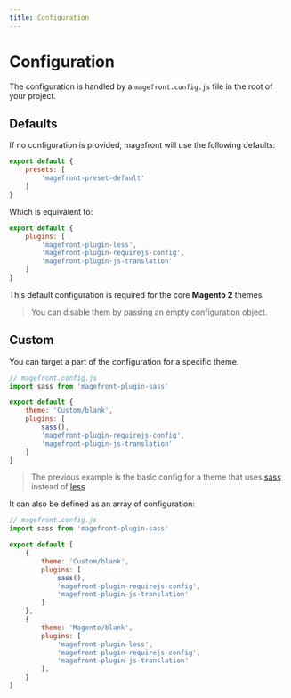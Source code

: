```yaml
---
title: Configuration
---
```


# Configuration

The configuration is handled by a `magefront.config.js` file in the root of your project.

## Defaults

If no configuration is provided, magefront will use the following defaults:

```js
export default {
    presets: [
        'magefront-preset-default'
    ]
}
```

Which is equivalent to:

```js
export default {
    plugins: [
        'magefront-plugin-less',
        'magefront-plugin-requirejs-config',
        'magefront-plugin-js-translation'
    ]
}
```

This default configuration is required for the core **Magento 2** themes.

> You can disable them by passing an empty configuration object.


## Custom

You can target a part of the configuration for a specific theme.

```js
// magefront.config.js
import sass from 'magefront-plugin-sass'

export default {
    theme: 'Custom/blank',
    plugins: [
        sass(),
        'magefront-plugin-requirejs-config',
        'magefront-plugin-js-translation'
    ]
}
```

> The previous example is the basic config for a theme that uses [sass](plugins/sass.md) instead of [less](plugins/less.md)

It can also be defined as an array of configuration:

```js
// magefront.config.js
import sass from 'magefront-plugin-sass'

export default [
    {
        theme: 'Custom/blank',
        plugins: [
            sass(),
            'magefront-plugin-requirejs-config',
            'magefront-plugin-js-translation'
        ]
    },
    {
        theme: 'Magento/blank',
        plugins: [
            'magefront-plugin-less',
            'magefront-plugin-requirejs-config',
            'magefront-plugin-js-translation'
        ],
    }
]
```
